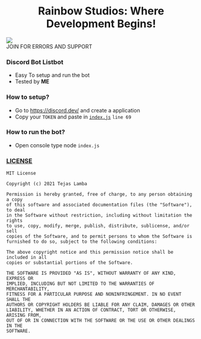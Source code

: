 <h1 align='center'> Rainbow Studios: Where Development Begins!  </h1
<a href="https://discord.gg/gf56GZA6mp"><img src="http://invidget.switchblade.xyz/gf56GZA6mp"/></a> <br>
JOIN FOR ERRORS AND SUPPORT

### Discord Bot Listbot

- Easy To setup and run the bot
- Tested by **ME**

### How to setup?

- Go to https://discord.dev/ and create a application
- Copy your `TOKEN` and paste in [`index.js`](https://github.com/TajuModding/discord-bot-list-command-based/blob/main/index.js) `line 69`

### How to run the bot?

- Open console type node `index.js`

### [LICENSE](https://github.com/TajuModding/discord-bot-list-command-based/blob/main/LICENSE)
```
MIT License

Copyright (c) 2021 Tejas Lamba

Permission is hereby granted, free of charge, to any person obtaining a copy
of this software and associated documentation files (the "Software"), to deal
in the Software without restriction, including without limitation the rights
to use, copy, modify, merge, publish, distribute, sublicense, and/or sell
copies of the Software, and to permit persons to whom the Software is
furnished to do so, subject to the following conditions:

The above copyright notice and this permission notice shall be included in all
copies or substantial portions of the Software.

THE SOFTWARE IS PROVIDED "AS IS", WITHOUT WARRANTY OF ANY KIND, EXPRESS OR
IMPLIED, INCLUDING BUT NOT LIMITED TO THE WARRANTIES OF MERCHANTABILITY,
FITNESS FOR A PARTICULAR PURPOSE AND NONINFRINGEMENT. IN NO EVENT SHALL THE
AUTHORS OR COPYRIGHT HOLDERS BE LIABLE FOR ANY CLAIM, DAMAGES OR OTHER
LIABILITY, WHETHER IN AN ACTION OF CONTRACT, TORT OR OTHERWISE, ARISING FROM,
OUT OF OR IN CONNECTION WITH THE SOFTWARE OR THE USE OR OTHER DEALINGS IN THE
SOFTWARE.
```
